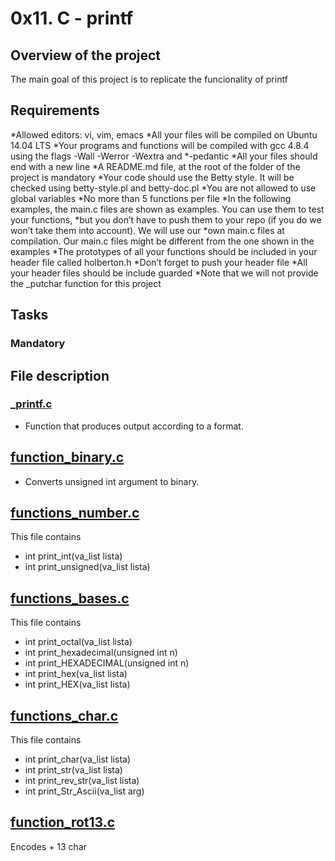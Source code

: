 # 0x11. C - printf

## Overview of the project
The main goal of this project is to replicate the funcionality of printf

## Requirements

*Allowed editors: vi, vim, emacs
*All your files will be compiled on Ubuntu 14.04 LTS
*Your programs and functions will be compiled with gcc 4.8.4 using the flags -Wall -Werror -Wextra and *-pedantic
*All your files should end with a new line
*A README.md file, at the root of the folder of the project is mandatory
*Your code should use the Betty style. It will be checked using betty-style.pl and betty-doc.pl
*You are not allowed to use global variables
*No more than 5 functions per file
*In the following examples, the main.c files are shown as examples. You can use them to test your functions, *but you don’t have to push them to your repo (if you do we won’t take them into account). We will use our *own main.c files at compilation. Our main.c files might be different from the one shown in the examples
*The prototypes of all your functions should be included in your header file called holberton.h
*Don’t forget to push your header file
*All your header files should be include guarded
*Note that we will not provide the _putchar function for this project

## Tasks
### Mandatory

## File description
### [_printf.c](_printf.c)
* Function that produces output according to a format.
## [function_binary.c](function_binary.c)
* Converts unsigned int argument to binary.
## [functions_number.c](functions_number.c)
This file contains
* int print_int(va_list lista)
* int print_unsigned(va_list lista)
## [functions_bases.c](functions_bases.c)
This file contains
* int print_octal(va_list lista)
* int	print_hexadecimal(unsigned int n)
* int	print_HEXADECIMAL(unsigned int n)
* int print_hex(va_list lista)
* int print_HEX(va_list lista)
## [functions_char.c](functions_char.c)
This file contains
* int print_char(va_list lista)
* int print_str(va_list lista)
* int print_rev_str(va_list lista)
* int print_Str_Ascii(va_list arg)
## [function_rot13.c](function_rot13.c)
Encodes + 13 char

